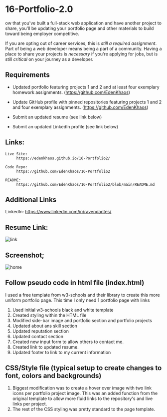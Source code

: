 # 16-Portfolio-2.0
ow that you've built a full-stack web application and have another project to share, you'll be updating your portfolio page and other materials to build toward being employer competitive.

If you are opting out of career services, this is *still a required assignment*. Part of being a web developer means being a part of a community. Having a place to share your projects is *necessary* if you're applying for jobs, but is still *critical* on your journey as a developer.

## Requirements

* Updated portfolio featuring projects 1 and 2 and at least four exemplary homework assignments. (https://github.com/EdenKhaos)

* Update GitHub profile with pinned repositories featuring projects 1 and 2 and four exemplary assignments. (https://github.com/EdenKhaos)

* Submit an updated resume (see link below)

* Submit an updated LinkedIn profile (see link below)

## Links:
```
Live Site: 
     https://edenkhaos.github.io/16-Portfolio2/
   
Code Repo: 
     https://github.com/EdenKhaos/16-Portfolio2
  
README:
     https://github.com/EdenKhaos/16-Portfolio2/blob/main/README.md

```
## Additional Links

LinkedIn:
    https://www.linkedin.com/in/ravendantes/

## Resume Link: 
![link]()

## Screenshot;
![home]()

## Follow pseudo code in html file (index.html)
I used a free template from w3-schools and their library to create this more uniform portfolio page. This time I only need 1 portfolio page with links 

1. Used initial w3-schools black and white template
2. Created styling within the HTML file
3. Modified side-bar image and portfolio section and portfolio projects
4. Updated about ans skill section
5. Updated reputation section
6. Updated contact section
7. Created new input form to allow others to contact me.
8. Created link to updated resume.
9. Updated footer to link to my current information

## CSS/Style file (typical setup to create changes to font, colors and backgrounds)
1. Biggest modification was to create a hover over image with two link icons per portfolio project image. This was an added function from the original template to allow more fluid links to the repository's and live links per project.
2. The rest of the CSS styling was pretty standard to the page template.